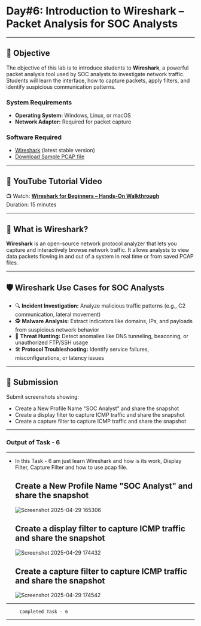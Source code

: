 # **Day#6: Introduction to Wireshark – Packet Analysis for SOC Analysts**

---

## 🎯 **Objective**  
The objective of this lab is to introduce students to **Wireshark**, a powerful packet analysis tool used by SOC analysts to investigate network traffic. Students will learn the interface, how to capture packets, apply filters, and identify suspicious communication patterns.



### **System Requirements**
- **Operating System:** Windows, Linux, or macOS
- **Network Adapter:** Required for packet capture

### **Software Required**
- [Wireshark](https://www.wireshark.org/download.html) (latest stable version)
- [Download Sample PCAP file](https://github.com/0xrajneesh/90-Days-SOC-Challenge-Beginner/raw/refs/heads/main/Protocol_Analysis_pcap.pcapng)

---

## 🎥 **YouTube Tutorial Video**
📺 Watch: **[Wireshark for Beginners – Hands-On Walkthrough](https://youtu.be/nmLH0c5YUJk)**  
Duration: 15 minutes

---

## 📘 **What is Wireshark?**

**Wireshark** is an open-source network protocol analyzer that lets you capture and interactively browse network traffic. It allows analysts to view data packets flowing in and out of a system in real time or from saved PCAP files.

---

## 🛡️ **Wireshark Use Cases for SOC Analysts**

- 🔍 **Incident Investigation:** Analyze malicious traffic patterns (e.g., C2 communication, lateral movement)
- 🕵️ **Malware Analysis:** Extract indicators like domains, IPs, and payloads from suspicious network behavior
- 🚨 **Threat Hunting:** Detect anomalies like DNS tunneling, beaconing, or unauthorized FTP/SSH usage
- 🛠️ **Protocol Troubleshooting:** Identify service failures, misconfigurations, or latency issues


---

## 📸 **Submission**
Submit screenshots showing:
- Create a New Profile Name "SOC Analyst" and share the snapshot
- Create a display filter to capture ICMP traffic and share the snapshot
- Create a capture filter to capture ICMP traffic and share the snapshot

- -------------------------------------------------------------------------------------------------------------------------------------------------------------------------------------------------------------------------
### Output of Task - 6
------------------------

* In this Task - 6 am just learn Wireshark and how is its work, Display Filter, Capture Filter and how to use pcap file.

   Create a New Profile Name "SOC Analyst" and share the snapshot
  ----------------------------------------------------------------

  ![Screenshot 2025-04-29 165306](https://github.com/user-attachments/assets/29238cd3-4dd5-441b-b2a8-8d50481ae5f5)


  Create a display filter to capture ICMP traffic and share the snapshot
  ---------------------------------------------------------------------------

   ![Screenshot 2025-04-29 174432](https://github.com/user-attachments/assets/bc696647-31e6-4576-b1d2-daa940e384f6)


   Create a capture filter to capture ICMP traffic and share the snapshot
  -------------------------------------------------------------------------


   ![Screenshot 2025-04-29 174542](https://github.com/user-attachments/assets/ea8c422f-0216-495f-a06d-5724ca613f64)


-----------------------------------------------------------------------------------------------------------------------------------------------------------------------------------------------------------------------
         Completed Task - 6
-----------------------------------------------------------------------------------------------------------------------------------------------------------------------------------------------------  


